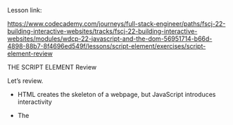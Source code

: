 Lesson link:

https://www.codecademy.com/journeys/full-stack-engineer/paths/fscj-22-building-interactive-websites/tracks/fscj-22-building-interactive-websites/modules/wdcp-22-javascript-and-the-dom-56951714-b66d-4898-88b7-8f4696ed549f/lessons/script-element/exercises/script-element-review



THE SCRIPT ELEMENT
Review

Let’s review.

- HTML creates the skeleton of a webpage, but JavaScript introduces interactivity

- The <script> element has an opening and closing tag. You can embed JavaScript code inbetween the opening and closing <script> tags.

- You link to external JavaScript files with the src attribute in the opening <script> tag.

- By default, scripts are loaded and executed as soon as the HTML parser encounters them in the HTML file, the HTML parser waits to load the entire script before from proceeding to parse the rest of the page elements.

- The defer attribute ensures that the entire HTML file has been parsed before the script is executed.

- The async attribute will allow the HTML parser to continue parsing as the script is being downloaded, but will execute immediately after it has been downloaded.

- The old convention was to put scripts right before the **</body>** tag to prevent the script from blocking the rest of the HTML content. Now, the convention is to put the script tag in the **<head>** element and to use the defer and async attributes.
